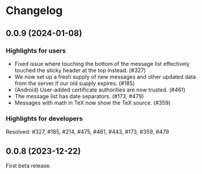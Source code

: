 # Changelog

## 0.0.9 (2024-01-08)

### Highlights for users

* Fixed issue where touching the bottom of the message list
  effectively touched the sticky header at the top instead. (#327)
* We now set up a fresh supply of new messages and other
  updated data from the server if our old supply expires. (#185)
* (Android) User-added certificate authorities are now trusted. (#461)
* The message list has date separators. (#173, #479)
* Messages with math in TeX now show the TeX source. (#359)


### Highlights for developers

Resolved: #327, #185, #214, #475, #461, #443, #173, #359, #479


## 0.0.8 (2023-12-22)

First beta release.
